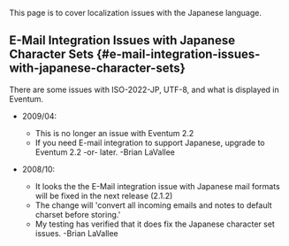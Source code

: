 This page is to cover localization issues with the Japanese language.

E-Mail Integration Issues with Japanese Character Sets {#e-mail-integration-issues-with-japanese-character-sets}
------------------------------------------------------

There are some issues with ISO-2022-JP, UTF-8, and what is displayed in
Eventum.

-   2009/04:
    -   This is no longer an issue with Eventum 2.2
    -   If you need E-mail integration to support Japanese, upgrade to
        Eventum 2.2 -or- later. -Brian LaVallee

-   2008/10:
    -   It looks the the E-Mail integration issue with Japanese mail
        formats will be fixed in the next release (2.1.2)
    -   The change will 'convert all incoming emails and notes to
        default charset before storing.'
    -   My testing has verified that it does fix the Japanese character
        set issues. -Brian LaVallee
